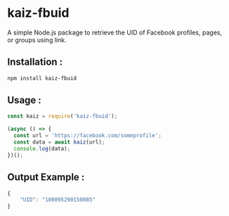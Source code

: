 # kaiz-fbuid

A simple Node.js package to retrieve the UID of Facebook profiles, pages, or groups using link.

## Installation :
```bash
npm install kaiz-fbuid
```

## Usage :
```js
const kaiz = require('kaiz-fbuid');

(async () => {
  const url = 'https://facebook.com/someprofile';
  const data = await kaiz(url);
  console.log(data);
})();
```
## Output Example :
```js
{
    "UID": "100095290150085"
}
```
